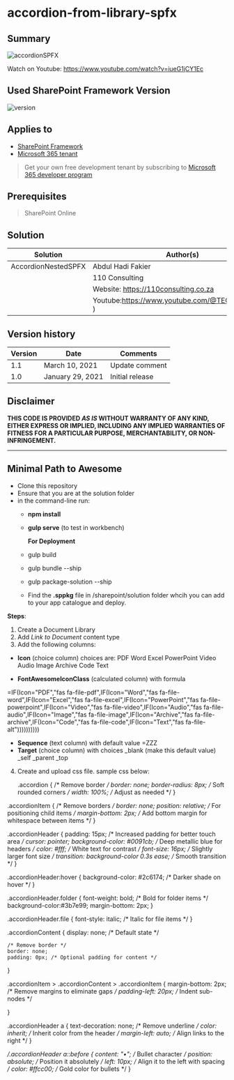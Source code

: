 

# accordion-from-library-spfx

## Summary

![accordionSPFX](https://github.com/user-attachments/assets/3f111732-d17e-4709-9e3d-5068420c1b4b)

Watch on Youtube: https://www.youtube.com/watch?v=iueG1jCY1Ec


## Used SharePoint Framework Version

![version]([https://img.shields.io/badge/version-1.19.0-green.svg](https://github.com/afaik-peace/AccordionNestedSPFX/blob/main/accordion%20thumbnail.png))

## Applies to

- [SharePoint Framework](https://aka.ms/spfx)
- [Microsoft 365 tenant](https://docs.microsoft.com/en-us/sharepoint/dev/spfx/set-up-your-developer-tenant)

> Get your own free development tenant by subscribing to [Microsoft 365 developer program](http://aka.ms/o365devprogram)

## Prerequisites

>SharePoint Online

## Solution

| Solution    | Author(s)                                               |
| ----------- | ------------------------------------------------------- |
| AccordionNestedSPFX| Abdul Hadi Fakier 
| |110 Consulting
| |Website: https://110consulting.co.za 
| |Youtube:https://www.youtube.com/@TECHNOLOTREE ) |

## Version history

| Version | Date             | Comments        |
| ------- | ---------------- | --------------- |
| 1.1     | March 10, 2021   | Update comment  |
| 1.0     | January 29, 2021 | Initial release |

## Disclaimer

**THIS CODE IS PROVIDED _AS IS_ WITHOUT WARRANTY OF ANY KIND, EITHER EXPRESS OR IMPLIED, INCLUDING ANY IMPLIED WARRANTIES OF FITNESS FOR A PARTICULAR PURPOSE, MERCHANTABILITY, OR NON-INFRINGEMENT.**

---

## Minimal Path to Awesome

- Clone this repository
- Ensure that you are at the solution folder
- in the command-line run:
  - **npm install**
  - **gulp serve** (to test in workbench)

    **For Deployment**
  - gulp build
  - gulp bundle --ship
  - gulp package-solution --ship
  - Find the **.sppkg** file in /sharepoint/solution folder whcih you can add to your app catalogue and deploy.

**Steps**:
1. Create a Document Library
2. Add _Link to Document_ content type
3. Add the following columns:
- **Icon** (choice column) choices are:
PDF
Word
Excel
PowerPoint
Video
Audio
Image
Archive
Code
Text

- **FontAwesomeIconClass** (calculated column) with formula
  
=IF(Icon="PDF","fas fa-file-pdf",IF(Icon="Word","fas fa-file-word",IF(Icon="Excel","fas fa-file-excel",IF(Icon="PowerPoint","fas fa-file-powerpoint",IF(Icon="Video","fas fa-file-video",IF(Icon="Audio","fas fa-file-audio",IF(Icon="Image","fas fa-file-image",IF(Icon="Archive","fas fa-file-archive",IF(Icon="Code","fas fa-file-code",IF(Icon="Text","fas fa-file-alt"))))))))))

- **Sequence** (text column) with default value =ZZZ
- **Target** (choice column) with choices
  _blank (make this default value)
_self
_parent
_top

4. Create and upload css file. sample css below:
   
   .accordion {
    /* Remove border */
    border: none; 
    border-radius: 8px; /* Soft rounded corners */
    width: 100%; /* Adjust as needed */
}

.accordionItem {
    /* Remove borders */
    border: none;
    position: relative; /* For positioning child items */
    margin-bottom: 2px; /* Add bottom margin for whitespace between items */
}

.accordionHeader {
    padding: 15px; /* Increased padding for better touch area */
    cursor: pointer;
    background-color: #0091cb; /* Deep metallic blue for headers */
    color: #fff; /* White text for contrast */
    font-size: 16px; /* Slightly larger font size */
    transition: background-color 0.3s ease; /* Smooth transition */
}

.accordionHeader:hover {
    background-color: #2c6174; /* Darker shade on hover */
}

.accordionHeader.folder {
    font-weight: bold; /* Bold for folder items */
    background-color:#3b7e99;
    margin-bottom: 2px;
}

.accordionHeader.file {
    font-style: italic; /* Italic for file items */
}

.accordionContent {
    display: none; /* Default state */

    /* Remove border */
    border: none; 
    padding: 0px; /* Optional padding for content */
}

.accordionItem > .accordionContent > .accordionItem {
    margin-bottom: 2px; /* Remove margins to eliminate gaps */
    padding-left: 20px; /* Indent sub-nodes */

}

.accordionHeader a {
    text-decoration: none; /* Remove underline */
    color: inherit; /* Inherit color from the header */
    margin-left: auto; /* Align links to the right */
}

*/.accordionHeader a::before {
    content: "•"; /* Bullet character */
    position: absolute; /* Position it absolutely */
    left: 10px; /* Align it to the left with spacing */
    color: #ffcc00; /* Gold color for bullets */
}

